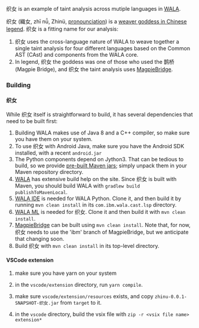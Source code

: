 织女 is an example of taint analysis across mutiple languages in [WALA](https://github.com/wala/WALA).

织女 (織女, zhī nǚ, Zhinü, [pronounciation](https://www.mdbg.net/chinese/dictionary?wdrst=0&popup=1&wdqchssp=%E7%BB%87%E5%A5%B3 )) is a [weaver goddess in Chinese legend](https://medium.com/saseprints/chinese-folktale-the-cowherd-and-the-weaver-girl-cd045f934a6).  织女 is a fitting name for our analysis:
1. 织女 uses the cross-language nature of WALA to weave together a single taint analysis for four different languages based on the Common AST (CAst) and components from the WALA core.
2. In legend, 织女 the goddess was one of those who used the 鹊桥 (Magpie Bridge), and 织女 the taint analysis uses [MagpieBridge](https://github.com/MagpieBridge/MagpieBridge).

### Building

#### 织女 

While 织女 itself is straightforward to build, it has several dependencies that need to be built first:
1. Building WALA makes use of Java 8 and a C++ compiler, so make sure you have them on your system.
2. To use 织女 with Android Java, make sure you have the Android SDK installed, with a recent `android.jar`
3. The Python components depend on Jython3.  That can be tedious to build, so we provide [pre-built Maven jars](https://github.com/wala/Examples/blob/master/%E7%BB%87%E5%A5%B3/maven/); simply unpack them in your Maven repository directory.
4. [WALA](https://github.com/wala/WALA) has extensive build help on the site.  Since 织女 is built with Maven, you should build WALA with `gradlew build publishToMavenLocal`.
5. [WALA IDE](https://github.com/wala/IDE) is needed for WALA Python.  Clone it, and then build it by running `mvn clean install` in its `com.ibm.wala.cast.lsp` directory.
6. [WALA ML](https://github.com/wala/ML) is needed for 织女.  Clone it and then build it with `mvn clean install`.
7. [MagpieBridge](https://github.com/MagpieBridge/MagpieBridge) can be built using `mvn clean install`.  Note that, for now, 织女 needs to use the 'ibm' branch of MagpieBridge, but we anticipate that changing soon.
8. Build 织女 with `mvn clean install` in its top-level directory.

#### VSCode extension

1. make sure you have yarn on your system

2. in the `vscode/extension` directory, run `yarn compile`.

3. make sure `vscode/extension/resources` exists, and copy `zhinu-0.0.1-SNAPSHOT-织女.jar` from `target` to it.

4. in the `vscode` directory, build the vsix file with `zip -r <vsix file name> extension*`
